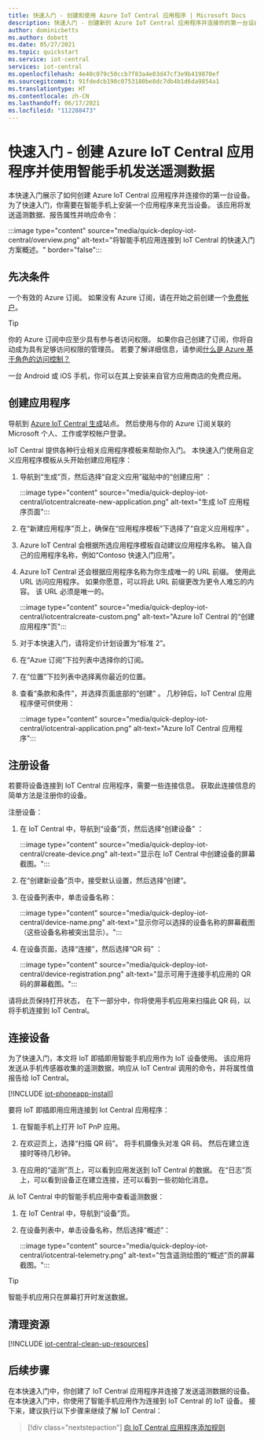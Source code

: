 ```yaml
---
title: 快速入门 - 创建和使用 Azure IoT Central 应用程序 | Microsoft Docs
description: 快速入门 - 创建新的 Azure IoT Central 应用程序并连接你的第一台设备。 本快速入门使用来自 Google Play 或 Apple App Store 的智能手机应用作为 IoT 设备。
author: dominicbetts
ms.author: dobett
ms.date: 05/27/2021
ms.topic: quickstart
ms.service: iot-central
services: iot-central
ms.openlocfilehash: 4e40c079c50ccb7f83a4e03d47cf3e9b419870ef
ms.sourcegitcommit: 91fdedcb190c0753180be8dc7db4b1d6da9854a1
ms.translationtype: HT
ms.contentlocale: zh-CN
ms.lasthandoff: 06/17/2021
ms.locfileid: "112288473"
---
```

# <a name="quickstart---create-an-azure-iot-central-application-and-use-your-smartphone-to-send-telemetry"></a>快速入门 - 创建 Azure IoT Central 应用程序并使用智能手机发送遥测数据

本快速入门展示了如何创建 Azure IoT Central 应用程序并连接你的第一台设备。 为了快速入门，你需要在智能手机上安装一个应用程序来充当设备。 该应用将发送遥测数据、报告属性并响应命令：

:::image type="content" source="media/quick-deploy-iot-central/overview.png" alt-text="将智能手机应用连接到 IoT Central 的快速入门方案概述。" border="false":::

## <a name="prerequisites"></a>先决条件

一个有效的 Azure 订阅。 如果没有 Azure 订阅，请在开始之前创建一个[免费帐户](https://azure.microsoft.com/free/?WT.mc_id=A261C142F)。

> [!TIP]
> 你的 Azure 订阅中应至少具有参与者访问权限。 如果你自己创建了订阅，你将自动成为具有足够访问权限的管理员。 若要了解详细信息，请参阅[什么是 Azure 基于角色的访问控制？](../../role-based-access-control/overview.md)

一台 Android 或 iOS 手机，你可以在其上安装来自官方应用商店的免费应用。

## <a name="create-an-application"></a>创建应用程序

导航到 [Azure IoT Central 生成](https://aka.ms/iotcentral)站点。 然后使用与你的 Azure 订阅关联的 Microsoft 个人、工作或学校帐户登录。

IoT Central 提供各种行业相关应用程序模板来帮助你入门。 本快速入门使用自定义应用程序模板从头开始创建应用程序：

1. 导航到“生成”页，然后选择“自定义应用”磁贴中的“创建应用”  ：

    :::image type="content" source="media/quick-deploy-iot-central/iotcentralcreate-new-application.png" alt-text="生成 IoT 应用程序页面":::

1. 在“新建应用程序”页上，确保在“应用程序模板”下选择了“自定义应用程序”  。

1. Azure IoT Central 会根据所选应用程序模板自动建议应用程序名称。 输入自己的应用程序名称，例如“Contoso 快速入门应用”。

1. Azure IoT Central 还会根据应用程序名称为你生成唯一的 URL 前缀。 使用此 URL 访问应用程序。 如果你愿意，可以将此 URL 前缀更改为更令人难忘的内容。 该 URL 必须是唯一的。

    :::image type="content" source="media/quick-deploy-iot-central/iotcentralcreate-custom.png" alt-text="Azure IoT Central 的“创建应用程序”页":::

1. 对于本快速入门，请将定价计划设置为“标准 2”。

1. 在“Azue 订阅”下拉列表中选择你的订阅。

1. 在“位置”下拉列表中选择离你最近的位置。

1. 查看“条款和条件”，并选择页面底部的“创建”  。 几秒钟后，IoT Central 应用程序便可供使用：

    :::image type="content" source="media/quick-deploy-iot-central/iotcentral-application.png" alt-text="Azure IoT Central 应用程序":::

## <a name="register-a-device"></a>注册设备

若要将设备连接到 IoT Central 应用程序，需要一些连接信息。 获取此连接信息的简单方法是注册你的设备。

注册设备：

1. 在 IoT Central 中，导航到“设备”页，然后选择“创建设备” ：

    :::image type="content" source="media/quick-deploy-iot-central/create-device.png" alt-text="显示在 IoT Central 中创建设备的屏幕截图。":::

1. 在“创建新设备”页中，接受默认设置，然后选择“创建”。

1. 在设备列表中，单击设备名称：

    :::image type="content" source="media/quick-deploy-iot-central/device-name.png" alt-text="显示你可以选择的设备名称的屏幕截图（这些设备名称被突出显示）。":::

1. 在设备页面，选择“连接”，然后选择“QR 码” ：

    :::image type="content" source="media/quick-deploy-iot-central/device-registration.png" alt-text="显示可用于连接手机应用的 QR 码的屏幕截图。":::

请将此页保持打开状态， 在下一部分中，你将使用手机应用来扫描此 QR 码，以将手机连接到 IoT Central。

## <a name="connect-your-device"></a>连接设备

为了快速入门，本文将 IoT 即插即用智能手机应用作为 IoT 设备使用。 该应用将发送从手机传感器收集的遥测数据，响应从 IoT Central 调用的命令，并将属性值报告给 IoT Central。

[!INCLUDE [iot-phoneapp-install](../../../includes/iot-phoneapp-install.md)]

要将 IoT 即插即用应用连接到 Iot Central 应用程序：

1. 在智能手机上打开 IoT PnP 应用。

1. 在欢迎页上，选择“扫描 QR 码”。 将手机摄像头对准 QR 码。 然后在建立连接时等待几秒钟。

1. 在应用的“遥测”页上，可以看到应用发送到 IoT Central 的数据。 在“日志”页上，可以看到设备正在建立连接，还可以看到一些初始化消息。

从 IoT Central 中的智能手机应用中查看遥测数据：

1. 在 IoT Central 中，导航到“设备”页。

1. 在设备列表中，单击设备名称，然后选择“概述”：

    :::image type="content" source="media/quick-deploy-iot-central/iotcentral-telemetry.png" alt-text="包含遥测绘图的“概述”页的屏幕截图。":::

> [!TIP]
> 智能手机应用只在屏幕打开时发送数据。
## <a name="clean-up-resources"></a>清理资源

[!INCLUDE [iot-central-clean-up-resources](../../../includes/iot-central-clean-up-resources.md)]

## <a name="next-steps"></a>后续步骤

在本快速入门中，你创建了 IoT Central 应用程序并连接了发送遥测数据的设备。 在本快速入门中，你使用了智能手机应用作为连接到 IoT Central 的 IoT 设备。 接下来，建议执行以下步骤来继续了解 IoT Central：

> [!div class="nextstepaction"]
> [向 IoT Central 应用程序添加规则](./quick-configure-rules.md)
